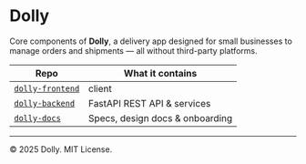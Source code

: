 # Dolly

Core components of **Dolly**, a delivery app designed for small businesses to manage orders and shipments — all without third-party platforms.

| Repo | What it contains |
|------|------------------|
| [`dolly-frontend`](https://github.com/dolly-care/dolly-frontend) |  client |
| [`dolly-backend`](https://github.com/dolly-care/dolly-backend)  | FastAPI REST API & services |
| [`dolly-docs`](https://github.com/dolly-care/dolly-docs)        | Specs, design docs & onboarding |


---

© 2025 Dolly. MIT License.
